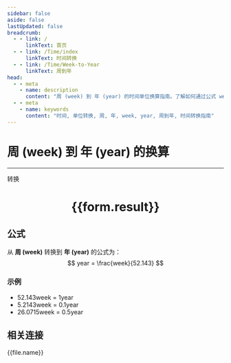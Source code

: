 ```yaml
---
sidebar: false
aside: false
lastUpdated: false
breadcrumb:
  - - link: /
      linkText: 首页
  - - link: /Time/index
      linkText: 时间转换
  - - link: /Time/Week-to-Year
      linkText: 周到年
head:
  - - meta
    - name: description
      content: "周 (week) 到 年 (year) 的时间单位换算指南。了解如何通过公式 week ÷ 52.1428571429 转换为年。"
  - - meta
    - name: keywords
      content: "时间, 单位转换, 周, 年, week, year, 周到年, 时间转换指南"
---
```

# 周 (week) 到 年 (year) 的换算

---
<script setup>
import { onMounted, reactive, inject, ref } from 'vue'
import { NButton,NForm ,NFormItem,NInput,NInputNumber,NSelect,NCard,useMessage,NGrid ,NGi  } from 'naive-ui'
import { defineClientComponent } from 'vitepress'
import { Time } from '../../files';

const convert = inject('convert')

const form = reactive({
  number: null,
  result: '',
})

const convertHandler = () => {
  if (form.number !== null && !isNaN(form.number)) {
    const convertedValue = parseFloat(form.number) / 52.143
    form.result = `${form.number}week = ${convertedValue.toFixed(4)}year`
  } else {
    form.result = '请输入有效的数值。'
  }
}
</script>

<n-form size="large" :model="form">
  <n-form-item label="周 (week)">
    <n-input-number v-model:value="form.number" placeholder="输入周" style="width: 100%" />
  </n-form-item>
  <n-form-item>
    <n-button type="primary" @click="convertHandler" block>转换</n-button>
  </n-form-item>
</n-form>

<n-card  embedded :bordered="false" hoverable>
  <div  style="text-align:center">
    <h1>{{form.result}}</h1>
  </div>
</n-card>

## 公式

从 **周 (week)** 转换到 **年 (year)** 的公式为：
$$ year = \frac{week}{52.143} $$

### 示例
- 52.143week = 1year
- 5.2143week = 0.1year
- 26.0715week = 0.5year
## 相关连接
<n-grid x-gap="12" :cols="4">
  <n-gi v-for="(file, index) in Time" :key="index">
    <n-button
      text
      tag="a"
      :href="file.path"
      type="primary"
    >
      {{file.name}}
    </n-button>
  </n-gi>
</n-grid>